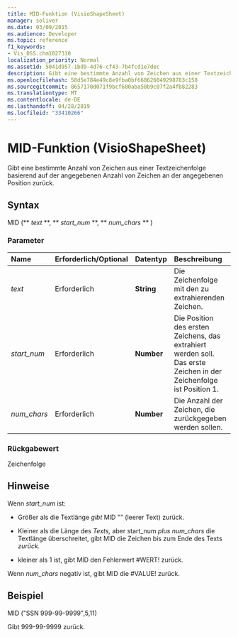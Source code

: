 ```yaml
---
title: MID-Funktion (VisioShapeSheet)
manager: soliver
ms.date: 03/09/2015
ms.audience: Developer
ms.topic: reference
f1_keywords:
- Vis_DSS.chm1027310
localization_priority: Normal
ms.assetid: 5041d957-1bd9-4d76-cf43-7b4fcd1e7dec
description: Gibt eine bestimmte Anzahl von Zeichen aus einer Textzeichenfolge basierend auf der angegebenen Anzahl von Zeichen an der angegebenen Position zurück.
ms.openlocfilehash: 58d5e784e49c8e9fba0bf668626049298783c158
ms.sourcegitcommit: 8657170d071f9bcf680aba50b9c07f2a4fb82283
ms.translationtype: MT
ms.contentlocale: de-DE
ms.lasthandoff: 04/28/2019
ms.locfileid: "33410266"
---
```

# <a name="mid-function-visioshapesheet"></a>MID-Funktion (VisioShapeSheet)

Gibt eine bestimmte Anzahl von Zeichen aus einer Textzeichenfolge basierend auf der angegebenen Anzahl von Zeichen an der angegebenen Position zurück.
  
## <a name="syntax"></a>Syntax

MID (** *text* **, ** *start_num* **, ** *num_chars* ** ) 
  
### <a name="parameters"></a>Parameter

|**Name**|**Erforderlich/Optional**|**Datentyp**|**Beschreibung**|
|:-----|:-----|:-----|:-----|
| _text_ <br/> |Erforderlich  <br/> |**String** <br/> |Die Zeichenfolge mit den zu extrahierenden Zeichen.  <br/> |
| _start_num_ <br/> |Erforderlich  <br/> |**Number** <br/> |Die Position des ersten Zeichens, das extrahiert werden soll. Das erste Zeichen in der Zeichenfolge ist Position 1.  <br/> |
| _num_chars_ <br/> |Erforderlich  <br/> |**Number** <br/> |Die Anzahl der Zeichen, die zurückgegeben werden sollen.  <br/> |
   
### <a name="return-value"></a>Rückgabewert

Zeichenfolge
  
## <a name="remarks"></a>Hinweise

Wenn  *start_num*  ist: 
  
- Größer als die Textlänge  *gibt*  MID "" (leerer Text) zurück. 
    
- Kleiner als die Länge des *Texts,* aber start_num *plus* *num_chars* die Textlänge überschreitet,  gibt MID die Zeichen bis zum Ende des Texts *zurück.* 
    
- kleiner als 1 ist, gibt MID den Fehlerwert #WERT! zurück. 
    
Wenn  *num_chars*  negativ ist, gibt MID die #VALUE! zurück. 
  
## <a name="example"></a>Beispiel

MID ("SSN 999-99-9999",5,11) 
  
Gibt 999-99-9999 zurück. 
  


